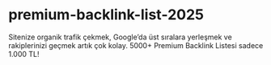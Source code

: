 # premium-backlink-list-2025
Sitenize organik trafik çekmek, Google’da üst sıralara yerleşmek ve rakiplerinizi geçmek artık çok kolay. 5000+ Premium Backlink Listesi sadece 1.000 TL!
